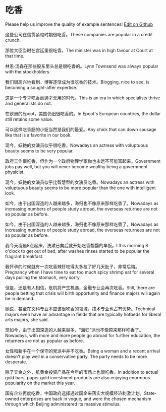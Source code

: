 # 吃香

Please help us improve the quality of example sentences! [Edit on Github](https://github.com/jiyushe/jiyu-example-sentence-source/blob/main/chinese/chixiang_1.md)

<p><span class="chinese">这些公司在信贷紧缩时期很吃香。</span><span class="english">These companies are popular in a credit crunch.</span></p>

<p><span class="chinese">那位大臣当时在宫廷里很吃香。</span><span class="english">The minister was in high favour at Court at that time.</span></p>

<p><span class="chinese">林恩·汤森在那些股东里头总是很吃香的。</span><span class="english">Lynn Townsend was always popular with the stockholders.</span></p>

<p><span class="chinese">我们很高兴地看到，博客逐渐成为很吃香的技术。</span><span class="english">Blogging, nice to see, is becoming a sought-after expertise.</span></p>

<p><span class="chinese">这是一个专才吃香而通才无用的时代。</span><span class="english">This is an era in which specialists thrive and generalists do not.</span></p>

<p><span class="chinese">在欧洲的Epcot，美圆仍旧很吃香的。</span><span class="english">In Epcot's European countries, the dollar still retains some value.</span></p>

<p><span class="chinese">可以这样吃香肠的小妞当然是我们的最爱。</span><span class="english">Any chick that can down sausage like that is a favorite in our book.</span></p>

<p><span class="chinese">现今，妖艳的女演员似乎很吃香。</span><span class="english">Nowadays an actress with voluptuous beauty seems to be very popular.</span></p>

<p><span class="chinese">政府工作很吃香，但作为一个政府物理学家你也永远不可能富起来。</span><span class="english">Government jobs pay well, but you will never become wealthy being a government physicist.</span></p>

<p><span class="chinese">现今，妖艳的女演员似乎比智慧型的女演员吃香。</span><span class="english">Nowadays an actress with voluptuous beauty seems to be more popular than the one with intelligent look.</span></p>

<p><span class="chinese">如今，由于出国深造的人越来越多，海归也不像原来那样吃香了。</span><span class="english">Nowadays as increasing numbers of people study abroad, the overseas returnee are not so popular as before.</span></p>

<p><span class="chinese">如今，由于出国深造的人越来越多，海归也不像原来那样吃香了。</span><span class="english">Nowadays as increasing numbers of people study abroad, the overseas returnees are not so popular as before.</span></p>

<p><span class="chinese">我今天凌晨8点起床，洗漱已矣后就开始吃香馥馥的早饭。</span><span class="english">I this morning 8 o'clock to get out of bed, after washes rinses started to be popular the fragrant breakfast.</span></p>

<p><span class="chinese">我怀孕的时候就有一次吃香辣虾吃得太多拉了好几天肚子，非常后悔。</span><span class="english">Pregnancy when I have time to eat too much spicy shrimp eat for several days pulling the stomach, very sorry.</span></p>

<p><span class="chinese">但是，还是有人相信，危机将产生机遇，金融专业会再次吃香。</span><span class="english">Still, there are people betting that crisis will birth opportunity and finance majors will again be in demand.</span></p>

<p><span class="chinese">她说，甚至在文科专业本应该很吃香的领域，技术专业也占有优势。</span><span class="english">Technical majors even have an advantage in fields that are typically hotbeds for liberal arts majors, she said.</span></p>

<p><span class="chinese">现如今，由于出国深造的人越来越多，“海归”派也不像原来那样吃香了。</span><span class="english">Nowadays, with more and more people go abroad for further education, the returners are not as popular as before.</span></p>

<p><span class="chinese">女性和新手在一个保守的党派中并不吃香。</span><span class="english">Being a woman and a recent arrival doesn't play well in a conservative party. The party needs to be more desperate.</span></p>

<p><span class="chinese">除了实金之外，纸黄金投资产品在今年的市场上也很吃香。</span><span class="english">In addition to actual gold bars, paper gold investment products are also enjoying enormous popularity on the market this year.</span></p>

<p><span class="chinese">国有企业再度吃香，中国政府选择通过国企来落实大规模经济刺激计划。</span><span class="english">State-owned enterprises are back in vogue, and were the chosen mechanism through which Beijing administered its massive stimulus.</span></p>


